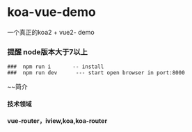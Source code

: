# koa-vue-demo
一个真正的koa2 + vue2- demo

### 提醒 node版本大于7以上
```
###  npm run i       -- install
###  npm run dev      --- start open browser in port:8000

```
~~简介
#### 技术领域
#### vue-router，iview,koa,koa-router